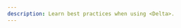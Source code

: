 ```yaml
---
description: Learn best practices when using <Delta>.
---
```


# <Title>



.. <Title> replace:: Best practices

This article describes best practices when using <Delta>.

## Choose the right partition column

You can partition a Delta table by a column. The most commonly used partition column is `date`.
Follow these two rules of thumb for deciding on what column to partition by:

* If the cardinality of a column will be very high, do not use that column for partitioning. For example, if you partition by a column `userId` and if there can be 1M distinct user IDs, then that is a bad partitioning strategy.
* Amount of data in each partition: You can partition by a column if you expect data in that partition to be at least 1 GB.

<a id="delta-compact-files"></a>

## Compact files

If you continuously write data to a Delta table, it will over time accumulate a large number of files, especially if you add data in small batches. This can have an adverse effect on the efficiency of table reads, and it can also affect the performance of your file system. Ideally, a large number of small files should be rewritten into a smaller number of larger files on a regular basis. This is known as compaction.

You can compact a table by repartitioning it to smaller number of files. In addition, you can specify the option `dataChange` to be `false` indicates that the operation does not change the data, only rearranges the data layout. This would ensure that other concurrent operations are minimally affected due to this compaction operation.

For example, you can compact a table into 16 files:

.. code-language-tabs::

  ```scala
  val path = "..."
  val numFiles = 16

  spark.read
   .format("delta")
   .load(path)
   .repartition(numFiles)
   .write
   .option("dataChange", "false")
   .format("delta")
   .mode("overwrite")
   .save(path)
  ```

  ```python
  path = "..."
  numFiles = 16

  (spark.read
   .format("delta")
   .load(path)
   .repartition(numFiles)
   .write
   .option("dataChange", "false")
   .format("delta")
   .mode("overwrite")
   .save(path))
  ```

If your table is partitioned and you want to repartition just one partition based on a predicate, you can read only the partition using `where` and write back to that using `replaceWhere`:

.. code-language-tabs::

  ```scala
  val path = "..."
  val partition = "year = '2019'"
  val numFilesPerPartition = 16

  spark.read
   .format("delta")
   .load(path)
   .where(partition)
   .repartition(numFilesPerPartition)
   .write
   .option("dataChange", "false")
   .format("delta")
   .mode("overwrite")
   .option("replaceWhere", partition)
   .save(path)
  ```

  ```python
  path = "..."
  partition = "year = '2019'"
  numFilesPerPartition = 16

  (spark.read
   .format("delta")
   .load(path)
   .where(partition)
   .repartition(numFilesPerPartition)
   .write
   .option("dataChange", "false")
   .format("delta")
   .mode("overwrite")
   .option("replaceWhere", partition)
   .save(path))
  ```

.. warning:: Using `dataChange = false` on an operation that changes data can corrupt the data in the table.

.. note::
  This operation does not remove the old files. To remove them, run the [VACUUM](delta-utility.md#delta-vacuum) command.

<a id="delta-replace-table"></a>

## Replace the content or schema of a table

Sometimes you may want to replace a Delta table. For example:

- You discover the data in the table is incorrect and want to replace the content.
- You want to rewrite the whole table to do incompatible schema changes (such as changing column types).

While you can delete the entire directory of a Delta table and create a new table on the same path, it's *not recommended* because:

- Deleting a directory is not efficient. A directory containing very large files can take hours or even days to delete.
- You lose all of content in the deleted files; it's hard to recover if you delete the wrong table.
- The directory deletion is not atomic. While you are deleting the table a concurrent query reading the table can fail or see a partial table.

If you don't need to change the table schema, you can [delete](delta-update.md#delete-from-a-table) data from a Delta table and insert your new data, or [update](delta-update.md#update-a-table) the table to fix the incorrect values.

If you want to change the table schema, you can replace the whole table atomically. For example:

.. code-language-tabs::

  .. lang:: python

    ```python
    dataframe.write \
      .format("delta") \
      .mode("overwrite") \
      .option("overwriteSchema", "true") \
      .partitionBy(<your-partition-columns>) \
      .saveAsTable("<your-table>") # Managed table
    dataframe.write \
      .format("delta") \
      .mode("overwrite") \
      .option("overwriteSchema", "true") \
      .option("path", "<your-table-path>") \
      .partitionBy(<your-partition-columns>) \
      .saveAsTable("<your-table>") # External table
    ```

  .. lang:: sql

    ```sql
    REPLACE TABLE <your-table> USING DELTA PARTITIONED BY (<your-partition-columns>) AS SELECT ... -- Managed table
    REPLACE TABLE <your-table> USING DELTA PARTITIONED BY (<your-partition-columns>) LOCATION "<your-table-path>" AS SELECT ... -- External table
    ```

  .. lang:: scala

    ```scala
    dataframe.write
      .format("delta")
      .mode("overwrite")
      .option("overwriteSchema", "true")
      .partitionBy(<your-partition-columns>)
      .saveAsTable("<your-table>") // Managed table
    dataframe.write
      .format("delta")
      .mode("overwrite")
      .option("overwriteSchema", "true")
      .option("path", "<your-table-path>")
      .partitionBy(<your-partition-columns>)
      .saveAsTable("<your-table>") // External table
    ```

There are multiple benefits with this approach:

- Overwriting a table is much faster because it doesn't need to list the directory recursively or delete any files.
- The old version of the table still exists. If you delete the wrong table you can easily retrieve the old data using [Time Travel](delta-batch.md#query-an-older-snapshot-of-a-table-time-travel).
- It's an atomic operation. Concurrent queries can still read the table while you are deleting the table.
- Because of <Delta> ACID transaction guarantees, if overwriting the table fails, the table will be in its previous state.

In addition, if you want to delete old files to save storage cost after overwriting the table, you can use [VACUUM](delta-utility.md#delta-vacuum) to delete them. It's optimized for file deletion and usually faster than deleting the entire directory.

## Spark caching

You should not use [Spark caching](optimizations/delta-cache.md#delta-and-rdd-cache-comparison) for the following reasons:

- You lose any data skipping that can come from additional filters added on top of the cached `DataFrame`.

- The data that gets cached may not be updated if the table is accessed using a different identifier (for example, you do `spark.table(x).cache()` but then write to the table using `spark.write.save(/some/path)`.

.. include:: /shared/replacements.md
